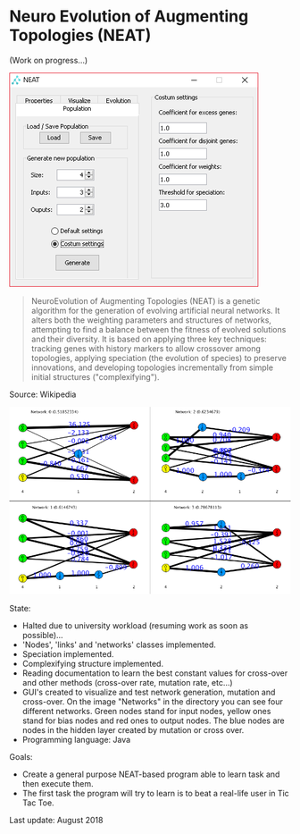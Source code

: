 # Neuro Evolution of Augmenting Topologies (NEAT)

(Work on progress...)

![](https://github.com/LeafarCoder/Neuro-Evolution-of-Augmenting-Topologies/blob/master/Images/early_version_program_design.png)

> NeuroEvolution of Augmenting Topologies (NEAT) is a genetic algorithm for the generation of evolving artificial neural networks. It alters both the weighting parameters and structures of networks, attempting to find a balance between the fitness of evolved solutions and their diversity. It is based on applying three key techniques: tracking genes with history markers to allow crossover among topologies, applying speciation (the evolution of species) to preserve innovations, and developing topologies incrementally from simple initial structures ("complexifying").

Source: Wikipedia

![](https://github.com/LeafarCoder/Neuro-Evolution-of-Augmenting-Topologies/blob/master/Images/early_version_net_design.png)

State:

- Halted due to university workload (resuming work as soon as possible)...
- 'Nodes', 'links' and 'networks' classes implemented.
- Speciation implemented.
- Complexifying structure implemented.
- Reading documentation to learn the best constant values for cross-over and other methods (cross-over rate, mutation rate, etc...)
- GUI's created to visualize and test network generation, mutation and cross-over. On the image "Networks" in the directory you can see four different networks. Green nodes stand for input nodes, yellow ones stand for bias nodes and red ones to output nodes. The blue nodes are nodes in the hidden layer created by mutation or cross over.
- Programming language: Java

Goals:

- Create a general purpose NEAT-based program able to learn task and then execute them.
- The first task the program will try to learn is to beat a real-life user in Tic Tac Toe.

Last update: August 2018
